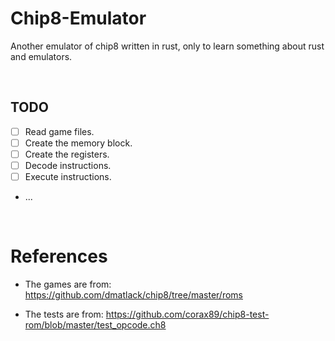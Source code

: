 # Chip8-Emulator

Another emulator of chip8 written in rust, only to learn something about rust and emulators.

&nbsp;

## TODO

- [ ] Read game files.
- [ ] Create the memory block.
- [ ] Create the registers.
- [ ] Decode instructions.
- [ ] Execute instructions.
- ...


&nbsp;

# References

- The games are from: https://github.com/dmatlack/chip8/tree/master/roms

- The tests are from: https://github.com/corax89/chip8-test-rom/blob/master/test_opcode.ch8